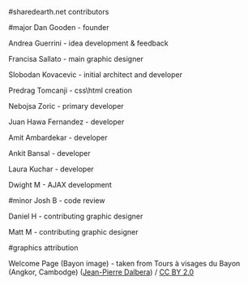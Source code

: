 #sharedearth.net contributors

#major
Dan Gooden   	- founder

Andrea Guerrini		- idea development & feedback

Francisa Sallato 	- main graphic designer

Slobodan Kovacevic 	- initial architect and developer

Predrag Tomcanji	- css\html creation

Nebojsa Zoric		- primary developer

Juan Hawa Fernandez - developer

Amit Ambardekar - developer

Ankit Bansal - developer

Laura Kuchar - developer

Dwight M		- AJAX development


#minor
Josh B			- code review

Daniel H		- contributing graphic designer

Matt M			- contributing graphic designer

#graphics attribution

<div xmlns:cc="http://creativecommons.org/ns#" xmlns:dct="http://purl.org/dc/terms/" about="http://i.images.cdn.fotopedia.com/flickr-2317377054-hd/World_Heritage_Sites/Asia/Southeast_Asia/Cambodia/Angkor/Angkor_Thom/Bayon/Tours_a_visages_du_Bayon_Angkor_Cambodge.jpg"><span property="dct:title">Welcome Page (Bayon image) - taken from Tours à visages du Bayon (Angkor, Cambodge)</span> (<a rel="cc:attributionURL" property="cc:attributionName" href="http://www.fotopedia.com/users/dalbera">Jean-Pierre Dalbera</a>) / <a rel="license" href="http://creativecommons.org/licenses/by/2.0/">CC BY 2.0</a></div>